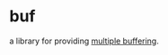 # buf
a library for providing [multiple buffering](https://en.m.wikipedia.org/wiki/Multiple_buffering).
